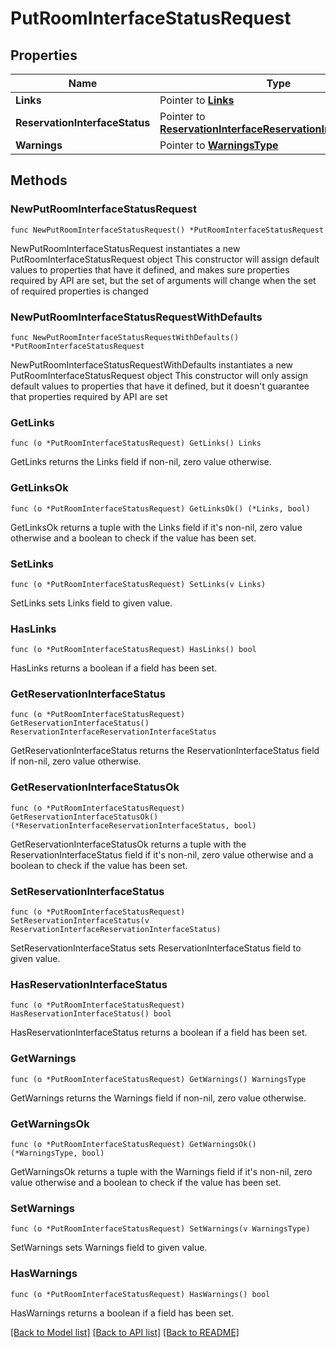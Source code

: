 # PutRoomInterfaceStatusRequest

## Properties

Name | Type | Description | Notes
------------ | ------------- | ------------- | -------------
**Links** | Pointer to [**Links**](Links.md) |  | [optional] 
**ReservationInterfaceStatus** | Pointer to [**ReservationInterfaceReservationInterfaceStatus**](ReservationInterfaceReservationInterfaceStatus.md) |  | [optional] 
**Warnings** | Pointer to [**WarningsType**](WarningsType.md) |  | [optional] 

## Methods

### NewPutRoomInterfaceStatusRequest

`func NewPutRoomInterfaceStatusRequest() *PutRoomInterfaceStatusRequest`

NewPutRoomInterfaceStatusRequest instantiates a new PutRoomInterfaceStatusRequest object
This constructor will assign default values to properties that have it defined,
and makes sure properties required by API are set, but the set of arguments
will change when the set of required properties is changed

### NewPutRoomInterfaceStatusRequestWithDefaults

`func NewPutRoomInterfaceStatusRequestWithDefaults() *PutRoomInterfaceStatusRequest`

NewPutRoomInterfaceStatusRequestWithDefaults instantiates a new PutRoomInterfaceStatusRequest object
This constructor will only assign default values to properties that have it defined,
but it doesn't guarantee that properties required by API are set

### GetLinks

`func (o *PutRoomInterfaceStatusRequest) GetLinks() Links`

GetLinks returns the Links field if non-nil, zero value otherwise.

### GetLinksOk

`func (o *PutRoomInterfaceStatusRequest) GetLinksOk() (*Links, bool)`

GetLinksOk returns a tuple with the Links field if it's non-nil, zero value otherwise
and a boolean to check if the value has been set.

### SetLinks

`func (o *PutRoomInterfaceStatusRequest) SetLinks(v Links)`

SetLinks sets Links field to given value.

### HasLinks

`func (o *PutRoomInterfaceStatusRequest) HasLinks() bool`

HasLinks returns a boolean if a field has been set.

### GetReservationInterfaceStatus

`func (o *PutRoomInterfaceStatusRequest) GetReservationInterfaceStatus() ReservationInterfaceReservationInterfaceStatus`

GetReservationInterfaceStatus returns the ReservationInterfaceStatus field if non-nil, zero value otherwise.

### GetReservationInterfaceStatusOk

`func (o *PutRoomInterfaceStatusRequest) GetReservationInterfaceStatusOk() (*ReservationInterfaceReservationInterfaceStatus, bool)`

GetReservationInterfaceStatusOk returns a tuple with the ReservationInterfaceStatus field if it's non-nil, zero value otherwise
and a boolean to check if the value has been set.

### SetReservationInterfaceStatus

`func (o *PutRoomInterfaceStatusRequest) SetReservationInterfaceStatus(v ReservationInterfaceReservationInterfaceStatus)`

SetReservationInterfaceStatus sets ReservationInterfaceStatus field to given value.

### HasReservationInterfaceStatus

`func (o *PutRoomInterfaceStatusRequest) HasReservationInterfaceStatus() bool`

HasReservationInterfaceStatus returns a boolean if a field has been set.

### GetWarnings

`func (o *PutRoomInterfaceStatusRequest) GetWarnings() WarningsType`

GetWarnings returns the Warnings field if non-nil, zero value otherwise.

### GetWarningsOk

`func (o *PutRoomInterfaceStatusRequest) GetWarningsOk() (*WarningsType, bool)`

GetWarningsOk returns a tuple with the Warnings field if it's non-nil, zero value otherwise
and a boolean to check if the value has been set.

### SetWarnings

`func (o *PutRoomInterfaceStatusRequest) SetWarnings(v WarningsType)`

SetWarnings sets Warnings field to given value.

### HasWarnings

`func (o *PutRoomInterfaceStatusRequest) HasWarnings() bool`

HasWarnings returns a boolean if a field has been set.


[[Back to Model list]](../README.md#documentation-for-models) [[Back to API list]](../README.md#documentation-for-api-endpoints) [[Back to README]](../README.md)


